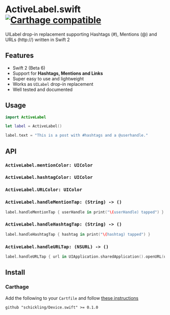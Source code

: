 # ActiveLabel.swift [![Carthage compatible](https://img.shields.io/badge/Carthage-compatible-4BC51D.svg?style=flat)](https://github.com/Carthage/Carthage)

UILabel drop-in replacement supporting Hashtags (#), Mentions (@) and URLs (http://) written in Swift 2

## Features

* Swift 2 (Beta 6)
* Support for **Hashtags, Mentions and Links**
* Super easy to use and lightweight
* Works as `UILabel` drop-in replacement
* Well tested and documented

## Usage

```swift
import ActiveLabel

let label = ActiveLabel()

label.text = "This is a post with #hashtags and a @userhandle."
```

## API

### `ActiveLabel.mentionColor: UIColor`
### `ActiveLabel.hashtagColor: UIColor`
### `ActiveLabel.URLColor: UIColor`

### `ActiveLabel.handleMentionTap: (String) -> ()`

```swift
label.handleMentionTap { userHandle in print("\(userHandle) tapped") }
```

### `ActiveLabel.handleHashtagTap: (String) -> ()`

```swift
label.handleHashtagTap { hashtag in print("\(hashtag) tapped") }
```

### `ActiveLabel.handleURLTap: (NSURL) -> ()`

```swift
label.handleURLTap { url in UIApplication.sharedApplication().openURL(url) }
```

## Install

### Carthage

Add the following to your `Cartfile` and follow [these instructions](https://github.com/Carthage/Carthage#adding-frameworks-to-an-application)

```
github "schickling/Device.swift" >= 0.1.0
```
